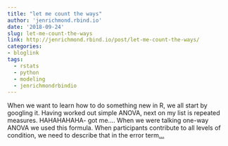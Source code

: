 ```yaml
---
title: "let me count the ways"
author: 'jenrichmond.rbind.io'
date: '2018-09-24'
slug: let-me-count-the-ways
link: http://jenrichmond.rbind.io/post/let-me-count-the-ways/
categories:
- bloglink
tags:
  - rstats
  - python
  - modeling
  - jenrichmondrbindio
---
```


When we want to learn how to do something new in R, we all start by googling it. Having worked out simple ANOVA, next on my list is repeated measures. HAHAHAHAHA- got me…. When we were talking one-way ANOVA we used this formula. When participants contribute to all levels of condition, we need to describe that in the error term[... <i class="fas fa-external-link-alt"></i>](http://jenrichmond.rbind.io/post/let-me-count-the-ways/)

